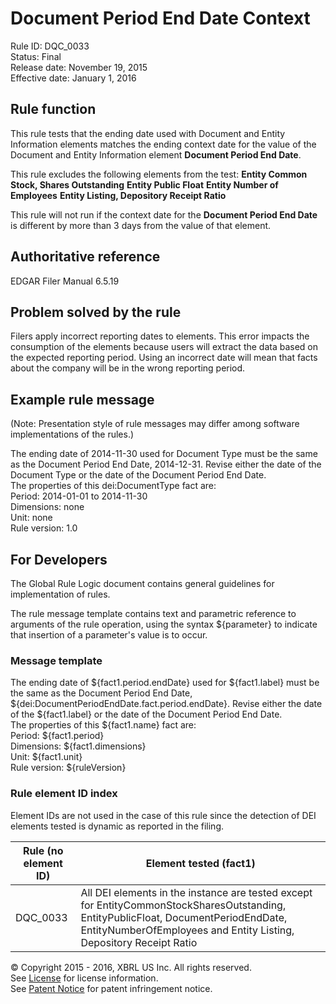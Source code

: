 # Document Period End Date Context
Rule ID: DQC_0033   
Status: Final  
Release date: November 19, 2015  
Effective date: January 1, 2016

## Rule function

This rule tests that the ending date used with Document and Entity Information elements matches the ending context date for the value of the Document and Entity Information element **Document Period End Date**.

This rule excludes the following elements from the test:
**Entity Common Stock, Shares Outstanding** 
**Entity Public Float**
**Entity Number of Employees**
**Entity Listing, Depository Receipt Ratio**

This rule will not run if the context date for the **Document Period End Date** is different by more than 3 days from the value of that element. 

## Authoritative reference

EDGAR Filer Manual 6.5.19

## Problem solved by the rule

Filers apply incorrect reporting dates to elements. This error impacts the consumption of the elements because users will extract the data based on the expected reporting period.  Using an incorrect date will mean that facts about the company will be in the wrong reporting period. 

## Example rule message 
(Note: Presentation style of rule messages may differ among software implementations of the rules.)

The ending date of 2014-11-30 used for Document Type must be the same as the Document Period End Date, 2014-12-31. Revise either the date of the Document Type or the date of the Document Period End Date.   
The properties of this dei:DocumentType fact are:   
Period: 2014-01-01 to 2014-11-30    
Dimensions: none   
Unit: none   
Rule version: 1.0

## For Developers

The Global Rule Logic document contains general guidelines for implementation of rules.

The rule message template contains text and parametric reference to arguments of the rule operation, using the syntax ${parameter} to indicate that insertion of a parameter's value is to occur. 

### Message template

The ending date of ${fact1.period.endDate} used for ${fact1.label} must be the same as the Document Period End Date, ${dei:DocumentPeriodEndDate.fact.period.endDate}. Revise either the date of the ${fact1.label} or the date of the Document Period End Date.    
The properties of this ${fact1.name} fact are:   
Period: ${fact1.period}   
Dimensions: ${fact1.dimensions}   
Unit: ${fact1.unit}   
Rule version: ${ruleVersion}

### Rule element ID index

Element IDs are not used in the case of this rule since the detection of DEI elements tested is dynamic as reported in the filing. 

| Rule (no element ID) | Element tested (fact1) | 
| ----- | ----- |
| DQC_0033 | All DEI elements in the instance are tested except for EntityCommonStockSharesOutstanding, EntityPublicFloat,  DocumentPeriodEndDate, EntityNumberOfEmployees and Entity Listing, Depository Receipt Ratio | 


© Copyright 2015 - 2016, XBRL US Inc. All rights reserved.   
See [License](../../License.md) for license information.  
See [Patent Notice](../../PatentNotice.md) for patent infringement notice.
